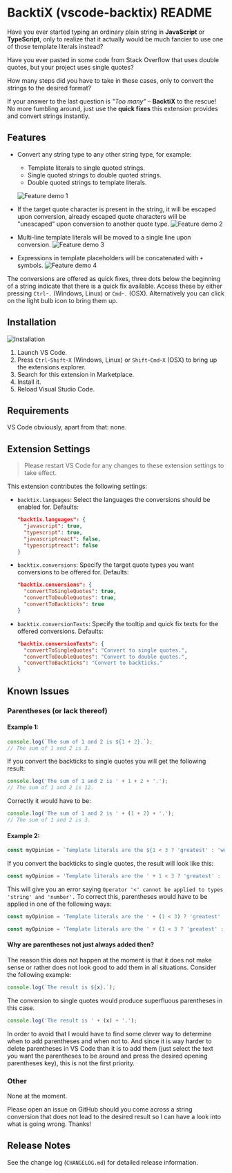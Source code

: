 # BacktiX (vscode-backtix) README

Have you ever started typing an ordinary plain string in **JavaScript** or **TypeScript**, only to realize that it actually would be much fancier to use one of those template literals instead?

Have you ever pasted in some code from Stack Overflow that uses double quotes, but your project uses single quotes?

How many steps did you have to take in these cases, only to convert the strings to the desired format?

If your answer to the last question is *"Too many"* – **BacktiX** to the rescue! No more fumbling around, just use the **quick fixes** this extension provides and convert strings instantly.

## Features

* Convert any string type to any other string type, for example:
  * Template literals to single quoted strings.
  * Single quoted strings to double quoted strings.
  * Double quoted strings to template literals.

  ![Feature demo 1](images/feature_demo_1.gif)
* If the target quote character is present in the string, it will be escaped upon conversion, already escaped quote characters will be "unescaped" upon conversion to another quote type.
  ![Feature demo 2](images/feature_demo_2.gif)
* Multi-line template literals will be moved to a single line upon conversion.
  ![Feature demo 3](images/feature_demo_3.gif)
* Expressions in template placeholders will be concatenated with `+` symbols.
  ![Feature demo 4](images/feature_demo_4.gif)

The conversions are offered as quick fixes, three dots below the beginning of a string indicate that there is a quick fix available. Access these by either pressing `Ctrl`-`.` (Windows, Linux) or `Cmd`-`.` (OSX). Alternatively you can click on the light bulb icon to bring them up.

## Installation

![Installation](images/installation.gif)

1. Launch VS Code.
1. Press `Ctrl`-`Shift`-`X` (Windows, Linux) or `Shift`-`Cmd`-`X` (OSX) to bring up the extensions explorer.
1. Search for this extension in Marketplace.
1. Install it.
1. Reload Visual Studio Code.

## Requirements

VS Code obviously, apart from that: none.

## Extension Settings

> Please restart VS Code for any changes to these extension settings to take effect.

This extension contributes the following settings:

* `backtix.languages`: Select the languages the conversions should be enabled for. Defaults:
  ```json
  "backtix.languages": {
    "javascript": true,
    "typescript": true,
    "javascriptreact": false,
    "typescriptreact": false
  }
  ```
* `backtix.conversions`: Specify the target quote types you want conversions to be offered for. Defaults:
  ```json
  "backtix.conversions": {
    "convertToSingleQuotes": true,
    "convertToDoubleQuotes": true,
    "convertToBackticks": true
  }
  ```
* `backtix.conversionTexts`: Specify the tooltip and quick fix texts for the offered conversions. Defaults:
  ```json
  "backtix.conversionTexts": {
    "convertToSingleQuotes": "Convert to single quotes.",
    "convertToDoubleQuotes": "Convert to double quotes.",
    "convertToBackticks": "Convert to backticks."
  }
  ```

## Known Issues

### Parentheses (or lack thereof)

#### Example 1:

```typescript
console.log(`The sum of 1 and 2 is ${1 + 2}.`);
// The sum of 1 and 2 is 3.
```

If you convert the backticks to single quotes you will get the following result:

```typescript
console.log('The sum of 1 and 2 is ' + 1 + 2 + '.');
// The sum of 1 and 2 is 12.
```

Correctly it would have to be:

```typescript
console.log('The sum of 1 and 2 is ' + (1 + 2) + '.');
// The sum of 1 and 2 is 3.
```


#### Example 2:

```typescript
const myOpinion = `Template literals are the ${1 < 3 ? 'greatest' : 'worst'} thing since sliced bread.`;
```

If you convert the backticks to single quotes, the result will look like this:

```typescript
const myOpinion = 'Template literals are the ' + 1 < 3 ? 'greatest' : 'worst' + ' thing since sliced bread.';
```

This will give you an error saying `Operator '<' cannot be applied to types 'string' and 'number'.`  To correct this, parentheses would have to be applied in one of the following ways:

```typescript
const myOpinion = 'Template literals are the ' + (1 < 3) ? 'greatest' : 'worst' + ' thing since sliced bread.';
```

```typescript
const myOpinion = 'Template literals are the ' + (1 < 3 ? 'greatest' : 'worst') + ' thing since sliced bread.';
```

#### Why are parentheses not just always added then?

The reason this does not happen at the moment is that it does not make sense or rather does not look good to add them in all situations. Consider the following example:

```typescript
console.log(`The result is ${x}.`);
```

The conversion to single quotes would produce superfluous parentheses in this case.

```typescript
console.log('The result is ' + (x) + '.');
```

In order to avoid that I would have to find some clever way to determine when to add parentheses and when not to. And since it is way harder to delete parentheses in VS Code than it is to add them (just select the text you want the parentheses to be around and press the desired opening parentheses key), this is not the first priority.

### Other

None at the moment.

Please open an issue on GitHub should you come across a string conversion that does not lead to the desired result so I can have a look into what is going wrong. Thanks!

## Release Notes

See the change log (`CHANGELOG.md`) for detailed release information.
